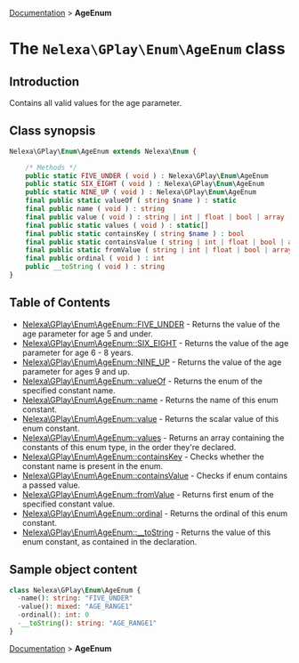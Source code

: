 [Documentation](../../README.md) > **AgeEnum**

# The `Nelexa\GPlay\Enum\AgeEnum` class

## Introduction
Contains all valid values for the age parameter.

## Class synopsis
```php
Nelexa\GPlay\Enum\AgeEnum extends Nelexa\Enum {

    /* Methods */
    public static FIVE_UNDER ( void ) : Nelexa\GPlay\Enum\AgeEnum
    public static SIX_EIGHT ( void ) : Nelexa\GPlay\Enum\AgeEnum
    public static NINE_UP ( void ) : Nelexa\GPlay\Enum\AgeEnum
    final public static valueOf ( string $name ) : static
    final public name ( void ) : string
    final public value ( void ) : string | int | float | bool | array | null
    final public static values ( void ) : static[]
    final public static containsKey ( string $name ) : bool
    final public static containsValue ( string | int | float | bool | array | null $value [, bool $strict = true ] ) : bool
    final public static fromValue ( string | int | float | bool | array | null $value ) : static
    final public ordinal ( void ) : int
    public __toString ( void ) : string
}
```

## Table of Contents
* [Nelexa\GPlay\Enum\AgeEnum::FIVE_UNDER](ageenum.five_under.md) - Returns the value of the age parameter for age 5 and under.
* [Nelexa\GPlay\Enum\AgeEnum::SIX_EIGHT](ageenum.six_eight.md) - Returns the value of the age parameter for age 6 - 8 years.
* [Nelexa\GPlay\Enum\AgeEnum::NINE_UP](ageenum.nine_up.md) - Returns the value of the age parameter for ages 9 and up.
* [Nelexa\GPlay\Enum\AgeEnum::valueOf](ageenum.valueof.md) - Returns the enum of the specified constant name.
* [Nelexa\GPlay\Enum\AgeEnum::name](ageenum.name.md) - Returns the name of this enum constant.
* [Nelexa\GPlay\Enum\AgeEnum::value](ageenum.value.md) - Returns the scalar value of this enum constant.
* [Nelexa\GPlay\Enum\AgeEnum::values](ageenum.values.md) - Returns an array containing the constants of this enum type, in the order they're declared.
* [Nelexa\GPlay\Enum\AgeEnum::containsKey](ageenum.containskey.md) - Checks whether the constant name is present in the enum.
* [Nelexa\GPlay\Enum\AgeEnum::containsValue](ageenum.containsvalue.md) - Checks if enum contains a passed value.
* [Nelexa\GPlay\Enum\AgeEnum::fromValue](ageenum.fromvalue.md) - Returns first enum of the specified constant value.
* [Nelexa\GPlay\Enum\AgeEnum::ordinal](ageenum.ordinal.md) - Returns the ordinal of this enum constant.
* [Nelexa\GPlay\Enum\AgeEnum::__toString](ageenum.__tostring.md) - Returns the value of this enum constant, as contained in the declaration.


## Sample object content
```php
class Nelexa\GPlay\Enum\AgeEnum {
  -name(): string: "FIVE_UNDER"
  -value(): mixed: "AGE_RANGE1"
  -ordinal(): int: 0
  -__toString(): string: "AGE_RANGE1"
}
```

[Documentation](../../README.md) > **AgeEnum**
